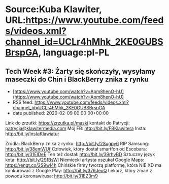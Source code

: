 # Source:Kuba Klawiter, URL:https://www.youtube.com/feeds/videos.xml?channel_id=UCLr4hMhk_2KE0GUBSBrspGA, language:pl-PL

## Tech Week #3: Żarty się skończyły, wysyłamy maseczki do Chin i BlackBerry znika z rynku
 - [https://www.youtube.com/watch?v=Apm8henO-hU](https://www.youtube.com/watch?v=Apm8henO-hU)
 - RSS feed: https://www.youtube.com/feeds/videos.xml?channel_id=UCLr4hMhk_2KE0GUBSBrspGA
 - date published: 2020-02-09 00:00:00+00:00

Link do zrzutki: https://zrzutka.pl/maski
kontakt do Patrycji: patrycja@klawitermedia.com
Mój FB: http://bit.ly/FBKlawitera
Insta: http://bit.ly/InstaKlawiatur

Źródła: 
BlackBerry znika z rynku: http://bit.ly/2Sugpy6
RIP Samsung: http://bit.ly/38emWUf
Człowiek, który dostał smartfon od Escobara: http://bit.ly/31ElDeE
Ten też dostał: http://bit.ly/39rhvBD
Sztuczny język kota: http://bit.ly/2SfBsWl
Niemiecki artysta oszukał Google Maps: https://engt.co/2S9wI4h
Chińskie firmy tworzą platformę, która NIE XD ma konkurować z Google Play: http://bit.ly/379JeoQ
Lekarz, który zmarł z powodu koronawirusa: http://bit.ly/31EZ3m9

